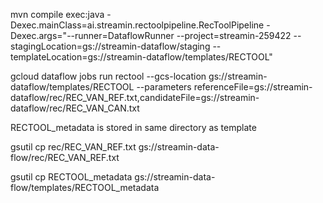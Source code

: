 mvn compile exec:java -Dexec.mainClass=ai.streamin.rectoolpipeline.RecToolPipeline  -Dexec.args="--runner=DataflowRunner --project=streamin-259422 --stagingLocation=gs://streamin-dataflow/staging --templateLocation=gs://streamin-dataflow/templates/RECTOOL"

gcloud dataflow jobs run rectool --gcs-location gs://streamin-dataflow/templates/RECTOOL --parameters referenceFile=gs://streamin-dataflow/rec/REC_VAN_REF.txt,candidateFile=gs://streamin-dataflow/rec/REC_VAN_CAN.txt

RECTOOL_metadata is stored in same directory as template

gsutil cp rec/REC_VAN_REF.txt gs://streamin-data-flow/rec/REC_VAN_REF.txt

gsutil cp RECTOOL_metadata  gs://streamin-data-flow/templates/RECTOOL_metadata
